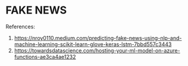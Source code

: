 # FAKE NEWS

References:
1. https://nroy0110.medium.com/predicting-fake-news-using-nlp-and-machine-learning-scikit-learn-glove-keras-lstm-7bbd557c3443
2. https://towardsdatascience.com/hosting-your-ml-model-on-azure-functions-ae3ca4ae1232